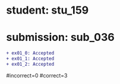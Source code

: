 # student: stu_159
# submission: sub_036

```diff
+ ex01_0: Accepted
+ ex01_1: Accepted
+ ex01_2: Accepted
```
#incorrect=0
#correct=3
